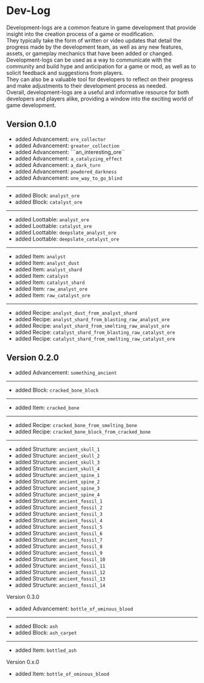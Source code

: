 # Dev-Log
Development-logs are a common feature in game development that provide insight into the creation process of a game or modification.  
They typically take the form of written or video updates that detail the progress made by the development team, as well as any new features, assets, or gameplay mechanics that have been added or changed.  
Development-logs can be used as a way to communicate with the community and build hype and anticipation for a game or mod, as well as to solicit feedback and suggestions from players.  
They can also be a valuable tool for developers to reflect on their progress and make adjustments to their development process as needed.  
Overall, development-logs are a useful and informative resource for both developers and players alike, providing a window into the exciting world of game development.

## Version 0.1.0
- added Advancement: ```ore_collector```
- added Advancement: ```greater_collection```
- added Advancement: ```an_interesting_ore``
- added Advancement: ```a_catalyzing_effect```
- added Advancement: ```a_dark_turn```
- added Advancement: ```powdered_darkness```
- added Advancement: ```one_way_to_go_blind```
---
- added Block: ```analyst_ore```
- added Block: ```catalyst_ore```
---
- added Loottable: ```analyst_ore```
- added Loottable: ```catalyst_ore```
- added Loottable: ```deepslate_analyst_ore```
- added Loottable: ```deepslate_catalyst_ore```
---
- added Item: ```analyst```
- added Item: ```analyst_dust```
- added Item: ```analyst_shard```
- added Item: ```catalyst```
- added Item: ```catalyst_shard```
- added Item: ```raw_analyst_ore```
- added Item: ```raw_catalyst_ore```
---
- added Recipe: ```analyst_dust_from_analyst_shard```
- added Recipe: ```analyst_shard_from_blasting_raw_analyst_ore```
- added Recipe: ```analyst_shard_from_smelting_raw_analyst_ore```
- added Recipe: ```catalyst_shard_from_blasting_raw_catalyst_ore```
- added Recipe: ```catalyst_shard_from_smelting_raw_catalyst_ore```

## Version 0.2.0
- added Advancement: ```something_ancient```
---
- added Block: ```cracked_bone_block```
---
- added Item: ```cracked_bone```
---
- added Recipe: ```cracked_bone_from_smelting_bone```
- added Recipe: ```cracked_bone_block_from_cracked_bone```
---
- added Structure: ```ancient_skull_1```
- added Structure: ```ancient_skull_2```
- added Structure: ```ancient_skull_3```
- added Structure: ```ancient_skull_4```
- added Structure: ```ancient_spine_1```
- added Structure: ```ancient_spine_2```
- added Structure: ```ancient_spine_3```
- added Structure: ```ancient_spine_4```
- added Structure: ```ancient_fossil_1```
- added Structure: ```ancient_fossil_2```
- added Structure: ```ancient_fossil_3```
- added Structure: ```ancient_fossil_4```
- added Structure: ```ancient_fossil_5```
- added Structure: ```ancient_fossil_6```
- added Structure: ```ancient_fossil_7```
- added Structure: ```ancient_fossil_8```
- added Structure: ```ancient_fossil_9```
- added Structure: ```ancient_fossil_10```
- added Structure: ```ancient_fossil_11```
- added Structure: ```ancient_fossil_12```
- added Structure: ```ancient_fossil_13```
- added Structure: ```ancient_fossil_14```

Version 0.3.0
- added Advancement: ```bottle_of_ominous_blood```
---
- added Block: ```ash```
- added Block: ```ash_carpet```
---
- added Item: ```bottled_ash```

Version 0.x.0
- added Item: ```bottle_of_ominous_blood```
